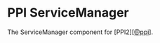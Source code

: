 PPI ServiceManager
==================

[@ppi]: http://ppi.io/  "PPI Framework - The PHP Meta Framework"

The ServiceManager component for [PPI2][[@ppi]].